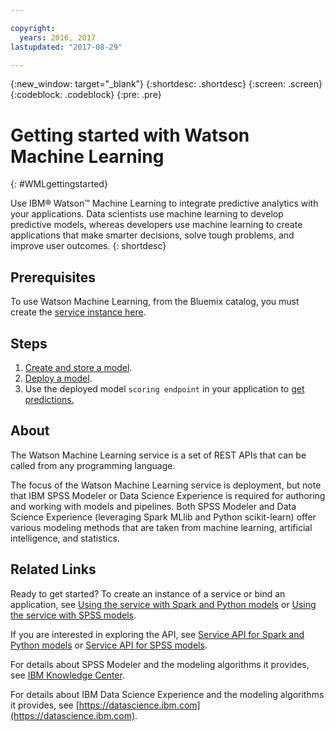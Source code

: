 ```yaml
---

copyright:
  years: 2016, 2017
lastupdated: "2017-08-29"

---
```


<!-- Common attributes used in the template are defined as follows: -->
{:new_window: target="_blank"}
{:shortdesc: .shortdesc}
{:screen: .screen}
{:codeblock: .codeblock}
{:pre: .pre}

# Getting started with Watson Machine Learning
{: #WMLgettingstarted}

Use IBM® Watson™ Machine Learning to integrate predictive analytics with your applications. Data scientists use machine learning to develop predictive models, whereas developers use machine learning to create applications that make smarter decisions, solve tough problems, and improve user outcomes.
{: shortdesc}

## Prerequisites

To use Watson Machine Learning, from the Bluemix catalog, you must create the [service instance here](https://console.bluemix.net/catalog/services/ibm-watson-machine-learning/).

## Steps

1. [Create and store a model](pm_custom_models.html).
2. [Deploy a  model](pm_service_api_spark_online.html).
3. Use the deployed model `scoring endpoint` in your application to [get predictions.](pm_service_api_spark_building.html)

## About

The Watson Machine Learning service is a set of REST APIs that can be
called from any programming language.

The focus of the Watson Machine Learning service is deployment, but note
that IBM SPSS Modeler or Data Science Experience is required for
authoring and working with models and pipelines. Both SPSS
Modeler and Data Science Experience (leveraging Spark MLlib and Python scikit-learn) offer various modeling methods that are taken from machine
learning, artificial intelligence, and statistics.

## Related Links

Ready to get started? To create an instance of a service or bind
an application, see [Using the service with Spark and Python models](using_pm_service_dsx.html) or
[Using the service with SPSS models](using_pm_service.html).

If you are interested in exploring the API, see [Service API for Spark and Python models](pm_service_api_spark.html) or [Service
API for SPSS models](pm_service_api_spss.html).

For details about SPSS Modeler and the modeling algorithms it
provides, see [IBM Knowledge Center](https://www.ibm.com/support/knowledgecenter/SS3RA7).

For details about IBM Data Science Experience and the modeling
algorithms it provides, see [https://datascience.ibm.com](https://datascience.ibm.com).
